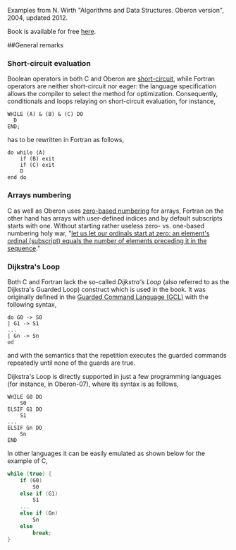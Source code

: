 Examples from N. Wirth "Algorithms and Data Structures. Oberon version", 2004, updated 2012. 

Book is available for free [here](http://www.inr.ac.ru/~info21/ADen/).

##General remarks

### Short-circuit evaluation

Boolean operators in both C and Oberon are [short-circuit](http://en.wikipedia.org/wiki/Short-circuit_evaluation), while Fortran operators are neither short-circuit nor eager: the language specification allows the compiler to select the method for optimization.
Consequently, conditionals and loops relaying on short-circuit evaluation, for instance,

```Component Pascal
WHILE (A) & (B) & (C) DO
  D
END;
```

has to be rewritten in Fortran as follows,

```FORTRAN
do while (A)
    if (B) exit
    if (C) exit
    D
end do
```

### Arrays numbering

C as well as Oberon uses [zero-based numbering](http://en.wikipedia.org/wiki/Zero-based_numbering) for arrays, Fortran on the other hand has arrays with user-defined indices and by default subscripts starts with one.
Without starting rather useless zero- vs. one-based numbering holy war, "[let us let our ordinals start at zero: an element's ordinal (subscript) equals the number of elements preceding it in the sequence](http://www.cs.utexas.edu/users/EWD/transcriptions/EWD08xx/EWD831.html)."

### Dijkstra's Loop

Both C and Fortran lack the so-called *Dijkstra's Loop* (also referred to as the Dijkstra's Guarded Loop) construct which is used in the book.
It was originally defined in the [Guarded Command Language (GCL)](http://en.wikipedia.org/wiki/Guarded_Command_Language#Repetition%3a_do) with the following syntax,

```
do G0 -> S0
| G1 -> S1
...
| Gn -> Sn
od
```

and with the semantics that the repetition executes the guarded commands repeatedly until none of the guards are true.  

Dijkstra's Loop is directly supported in just a few programming languages (for instance, in Oberon-07), where its syntax is as follows,

```Component Pascal
WHILE G0 DO
    S0
ELSIF G1 DO
    S1
...
ELSIF Gn DO
    Sn
END
```

In other languages it can be easily emulated as shown below for the example of C,

```C
while (true) {
    if (G0)
        S0
    else if (G1)
        S1
    ... 
    else if (Gn)
        Sn
    else
        break;
}
```
